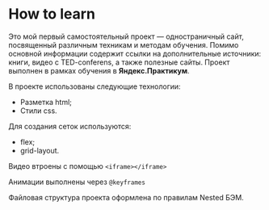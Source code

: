 # How to learn

Это мой первый самостоятельный проект — одностраничный сайт, посвященный различным техникам и методам обучения. Помимо основной информации содержит ссылки на дополнительные источники: книги, видео с TED-conferens, а также полезные сайты. 
Проект выполнен в рамках обучения в **Яндекс.Практикум**. 

В проекте использованы следующие технологии: 
* Разметка html;
* Стили css.

Для создания сеток используются: 
* flex; 
* grid-layout. 
 
Видео втроены с помощью ```<iframe></iframe>``` 
 
Анимации выполнены через ```@keyframes```

Файловая структура проекта оформлена по правилам Nested БЭМ.
